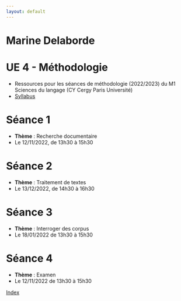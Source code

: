 ```yaml
---
layout: default
---
```


#  Marine Delaborde

# UE 4 - Méthodologie
- Ressources pour les séances de méthodologie (2022/2023) du M1 Sciences du langage (CY Cergy Paris Université)
- [Syllabus](files/cours/methodologie/Syllabus-Methodologie-22-23.pdf)

# Séance 1
- **Thème** : Recherche documentaire
- Le 12/11/2022, de 13h30 à 15h30

# Séance 2
- **Thème** : Traitement de textes
- Le 13/12/2022, de 14h30 à 16h30 

# Séance 3
- **Thème** : Interroger des corpus
- Le 18/01/2022 de 13h30 à 15h30

# Séance 4
- **Thème** : Examen
- Le 12/11/2022 de 13h30 à 15h30

[Index](./)